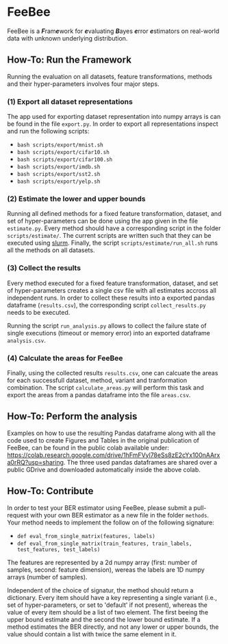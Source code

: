 # FeeBee
FeeBee is a ***F***ram***e***work for ***e***valuating ***B***ayes ***e***rror ***e***stimators on real-world data with unknown underlying distribution.

## How-To: Run the Framework

Running the evaluation on all datasets, feature transformations, methods and their hyper-parameters involves four major steps.

### (1) Export all dataset representations
The app used for exporting dataset representation into numpy arrays is can be found in the file `export.py`.
In order to export all representations inspect and run the following scripts:

- `bash scripts/export/mnist.sh`
- `bash scripts/export/cifar10.sh`
- `bash scripts/export/cifar100.sh`
- `bash scripts/export/imdb.sh`
- `bash scripts/export/sst2.sh`
- `bash scripts/export/yelp.sh`

### (2) Estimate the lower and upper bounds

Running all defined methods for a fixed feature transformation, dataset, and set of hyper-parameters can be done using the app given in the file `estimate.py`.
Every method should have a corresponding script in the folder `scripts/estimate/`. The current scripts are written such that they can be executed using [slurm](https://slurm.schedmd.com/documentation.html). Finally, the script `scripts/estimate/run_all.sh` runs all the methods on all datasets.

### (3) Collect the results

Every method executed for a fixed feature transformation, dataset, and set of hyper-parameters creates a single csv file with all estimates accross all independent runs. In order to collect these results into a exported pandas dataframe (`results.csv`), the corresponding script `collect_results.py` needs to be executed.

Running the script `run_analysis.py` allows to collect the failure state of single executions (timeout or memory error) into an exported dataframe `analysis.csv`.

### (4) Calculate the areas for FeeBee

Finally, using the collected results `results.csv`, one can calcuate the areas for each successfull dataset, method, variant and tranformation combination. The script `calculate_areas.py` will perform this task and export the areas from a pandas dataframe into the file `areas.csv`.

## How-To: Perform the analysis

Examples on how to use the resulting Pandas dataframe along with all the code used to create Figures and Tables in the original publication of FeeBee, can be  found in the public colab available under: https://colab.research.google.com/drive/1hFmFVyl78eSs8zE2cYx100nAArxa0rRQ?usp=sharing.
The three used pandas dataframes are shared over a public GDrive and downloaded automatically inside the above colab.

## How-To: Contribute

In order to test your BER estimator using FeeBee, please submit a pull-request with your own BER estimator as a new file in the folder `methods`.
Your method needs to implement the follow on of the following signature:

- `def eval_from_single_matrix(features, labels)`
- `def eval_from_single_matrix(train_features, train_labels, test_features, test_labels)`

The features are represented by a 2d numpy array (first: number of samples, second: feature dimension), wereas the labels are 1D numpy arrays (number of samples).

Independent of the choice of signatur, the method should return a dictionary. Every item should have a key representing a single variant (i.e., set of hyper-parameters, or set to 'default' if not present), whereas the value of every item should be a list of two element. The first beeing the upper bound estimate and the second the lower bound estimate. If a method estimates the BER directly, and not any lower or upper bounds, the value should contain a list with twice the same element in it.
